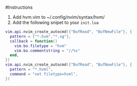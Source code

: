 #Instructions

1. Add hvm.vim to ~/.config/nvim/syntax/hvm/
2. Add the following snipet to your `init.lua`

```lua
vim.api.nvim_create_autocmd({"BufRead", "BufNewFile"}, {
  pattern = {"*.hvm","*.sg"},
  callback = function()
    vim.bo.filetype = "hvm"
    vim.bo.commentstring = "//%s"
  end,
})
vim.api.nvim_create_autocmd({"BufRead", "BufNewFile"}, {
  pattern = "*.hvml",
  command = "set filetype=hvml",
})
```
